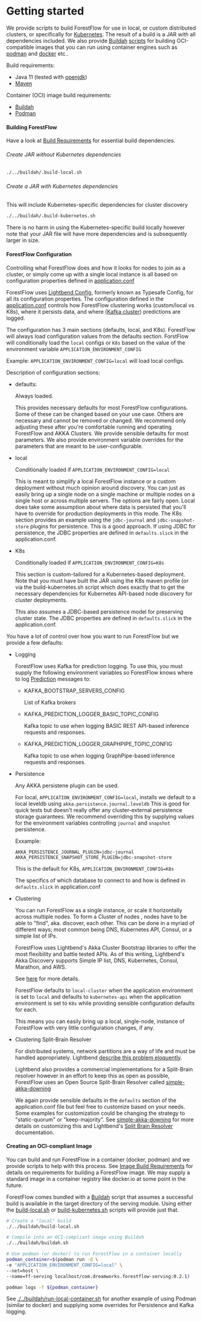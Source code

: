 <!--
    Copyright 2019 DreamWorks Animation L.L.C.
    Licensed under the Apache License, Version 2.0 (the "License");
    you may not use this file except in compliance with the License.
    You may obtain a copy of the License at
    http://www.apache.org/licenses/LICENSE-2.0
    Unless required by applicable law or agreed to in writing, software
    distributed under the License is distributed on an "AS IS" BASIS,
    WITHOUT WARRANTIES OR CONDITIONS OF ANY KIND, either express or implied.
    See the License for the specific language governing permissions and
    limitations under the License.
-->
# Getting started
We provide scripts to build ForestFlow for use in local, or custom distributed clusters, or specifically for [Kubernetes](https://kubernetes.io/).
The result of a build is a JAR with all dependencies included. We also provide [Buildah](https://buildah.io/) [scripts](./../buildah/buildah.sh) for building OCI-compatible images that you can run
using container engines such as [podman](https://podman.io/) and [docker](https://www.docker.com/) etc..

<a name="build-requirements">Build requirements:</a>
 - Java 11 (tested with [openjdk](https://openjdk.java.net/))
 - [Maven](https://www.apache.org/)
 
<a name="image-build-requirements">Container (OCI) image build requirements:</a>
 - [Buildah](https://buildah.io/) 
 - [Podman](https://podman.io/)

#### Building ForestFlow
Have a look at [Build Requirements](#build-requirements) for essential build dependencies.

###### Create JAR without Kubernetes dependencies

```bash
./../buildah/.build-local.sh
``` 

###### Create a JAR with Kubernetes dependencies
This will include Kubernetes-specific dependencies for cluster discovery
```bash
./../buildah/.build-kubernetes.sh
``` 

There is no harm in using the Kubernetes-specific build locally however note that your JAR file will have more
dependencies and is subsequently larger in size.

#### ForestFlow Configuration

Controlling what ForestFlow does and how it looks for nodes to join as a cluster, or simply come up with a single local
instance is all based on configuration properties defined in [application.conf](./../serving/src/main/resources/application.conf)

ForestFlow uses [Lightbend Config](https://github.com/lightbend/config), formerly known as Typesafe Config, for all its configuration properties.
The configuration defined in the [application.conf](./../serving/src/main/resources/application.conf) controls how 
ForestFlow clustering works (custom/local vs K8s), where it persists data, and where ([Kafka cluster](https://kafka.apache.org/)) predictions are logged. 


The configuration has 3 main sections (defaults, local, and K8s). ForestFlow will always load configuration values from the defaults section.
ForstFlow will conditionally load the `local` configs or `K8s` based on the value of the environment variable `APPLICATION_ENVIRONMENT_CONFIG`

Example: ```APPLICATION_ENVIRONMENT_CONFIG=local``` will load local configs.

Description of configuration sections:
 - defaults:
 
    Always loaded.
    
    This provides necessary defaults for most ForestFlow configurations.
    Some of these can be changed based on your use case. Others are necessary and cannot be removed or changed.
    We recommend only adjusting these after you're comfortable running and operating ForestFlow and AKKA Clusters.
    We provide sensible defaults for most parameters.
    We also provide environment variable overrides for the parameters that are meant to be user-configurable. 
    
 - local
 
    Conditionally loaded if  ```APPLICATION_ENVIRONMENT_CONFIG=local```
    
    This is meant to simplify a local ForestFlow instance or a custom deployment without much opinion around discovery.
    You can just as easily bring up a single node on a single machine or multiple nodes on a single host or across multiple
    servers. The options are fairly open. Local does take some assumption about where data is persisted that you'll have
    to override for production deployments in this mode. The K8s section provides an example using the `jdbc-journal` and 
    `jdbc-snapshot-store` plugins for persistence. This is a good approach.  If using JDBC for persistence, the JDBC 
    properties are defined in `defaults.slick` in the application.conf.
                       
    
 - K8s
 
    Conditionally loaded if  ```APPLICATION_ENVIRONMENT_CONFIG=K8s```
        
    This section is custom-tailored for a Kubernetes-based deployment. Note that you must have built the JAR using the 
    K8s maven profile (or via the build-kubernetes.sh script which does exactly that to get the necessary dependencies for
    Kubernetes API-based node discovery for cluster deployments.
    
    This also assumes a JDBC-based persistence model for preserving cluster state. The JDBC properties are defined in `defaults.slick`
    in the application.conf.

You have a lot of control over how you want to run ForestFlow but we provide a few defaults:
 - Logging
 
   ForestFlow uses Kafka for prediction logging. To use this, you must supply the following environment variables
   so ForestFlow knows where to log [Prediction](./../core/src/main/protobuf/Prediction.proto) messages to:
   
    - KAFKA_BOOTSTRAP_SERVERS_CONFIG
    
      List of Kafka brokers
      
    - KAFKA_PREDICTION_LOGGER_BASIC_TOPIC_CONFIG
    
      Kafka topic to use when logging BASIC REST API-based inference requests and responses.
      
    - KAFKA_PREDICTION_LOGGER_GRAPHPIPE_TOPIC_CONFIG
      
      Kafka topic to use when logging GraphPipe-based inference requests and responses.
    
 - Persistence
 
    Any AKKA persistene plugin can be used. 
    
    For local, ```APPLICATION_ENVIRONMENT_CONFIG=local```, installs we default to a local leveldb using `akka.persistence.journal.leveldb`
    This is good for quick tests but doesn't really offer any cluster-external persistence storage guarantees.
    We recommend overriding this by supplying values for the environment variables controlling `journal` and `snapshot` persistence.
 
     Exxample: 
     
     ```
     AKKA_PERSISTENCE_JOURNAL_PLUGIN=jdbc-journal
     AKKA_PERSISTENCE_SNAPSHOT_STORE_PLUGIN=jdbc-snapshot-store
     ```
 
    This is the default for K8s, ```APPLICATION_ENVIRONMENT_CONFIG=K8s```
    
    The specifics of which database to connect to and how is defined in `defaults.slick` in application.conf
     
 
  - Clustering
  
    You can run ForestFlow as a single instance, or scale it horizontally across multiple nodes. To form a Cluster of nodes
    , nodes have to be able to "find", aka. discover, each other. This can be done in a myriad of different ways; most common
    being DNS, Kubernetes API, Consul, or a simple list of IPs.
     
    ForestFlow uses Lightbend's Akka Cluster Bootstrap libraries to offer the most flexibility and battle tested APIs.
    As of this writing, Lightbend's Akka Discovery supports Simple IP list, DNS, Kubernetes, Consul, Marathon, and AWS.
     
    See [here](https://doc.akka.io/docs/akka-management/current/discovery/index.html) for more details.
    
    ForestFlow defaults to `local-cluster` when the application environment is set to `local` and defaults to `kubernetes-api` 
    when the application environment is set to `K8s` while providing sensible configuration defaults for each.
    
    This means you can easily bring up a local, single-node, instance of ForestFlow with very little configuration changes, if any.
    
  - Clustering Split-Brain Resolver
  
    For distributed systems, network partitions are a way of life and must be handled appropriately. Lightbend 
    [describe this problem eloquently](https://doc.akka.io/docs/akka-enhancements/current/split-brain-resolver.html#the-problem).
    
    Lightbend also provides a commercial implementations for a Split-Brain resolver however in an effort to keep this as open as possible,
    ForestFlow uses an Open Source Split-Brain Resolver called [simple-akka-downing](https://github.com/arnohaase/simple-akka-downing)
    
    We again provide sensible defaults in the `defaults` section of the application.conf file but feel free to customize based on your
    needs. Some examples for customization could be changing the strategy to "static-quorum" or "keep-majority". See 
    [simple-akka-downing](https://github.com/arnohaase/simple-akka-downing) for more details on customizing this and 
    Lightbend's [Split Brain Resolver](https://doc.akka.io/docs/akka-enhancements/current/split-brain-resolver.html#akka-split-brain-resolver) documentation.


#### Creating an OCI-compliant Image
You can build and run ForestFlow in a container (docker, podman) and we provide scripts to help with this process.
See [Image Build Requirements](#image-build-requirement) for details on requirements for building a ForestFlow image.
We may supply a standard image in a container registry like docker.io at some point in the future. 
 
ForestFlow comes bundled with a [Buildah](./../buildah/buildah.sh) script that assumes a successful build is available in 
the target directory of the serving module. Using either the [build-local.sh](./../buildah/build-local.sh) or 
[build-kubernetes.sh](./../buildah/build-kubernetes.sh) scripts will provide just that. 

```bash
# Create a "local" build
./../buildah/build-local.sh

# Compile into an OCI-compliant image using Buildah
./../buildah/buildah.sh

# Use podman (or docker) to run ForestFlow in a container locally
podman_container=$(podman run -d \
-e "APPLICATION_ENVIRONMENT_CONFIG=local" \
--net=host \
--name=ff-serving localhost/com.dreamworks.forestflow-serving:0.2.1)

podman logs -f ${podman_container}
```

See [./../buildah/run-local-container.sh](./../buildah/run-local-container.sh) for another example of using Podman (similar to docker) and 
supplying some overrides for Persistence and Kafka logging.
